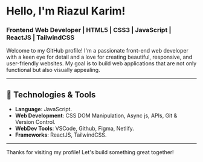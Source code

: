 # Hello, I'm Riazul Karim!

### Frontend Web Developer | HTML5 | CSS3 | JavaScript | ReactJS | TailwindCSS

Welcome to my GitHub profile! I'm a passionate front-end web developer with a keen eye for detail and a love for creating beautiful, responsive, and user-friendly websites. My goal is to build web applications that are not only functional but also visually appealing.

---

## 🔧 Technologies & Tools

- **Language**: JavaScript.
- **Web Development**: CSS DOM Manipulation, Async js, APIs, Git & Version Control.
- **WebDev Tools**: VSCode, Github, Figma, Netlify.
- **Frameworks**: ReactJS, TailwindCSS.

---

Thanks for visiting my profile! Let's build something great together!
